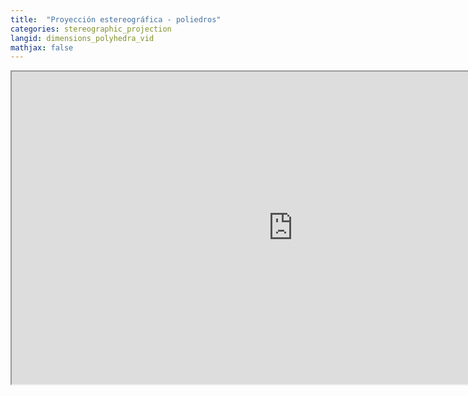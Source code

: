 ```yaml
---
title:  "Proyección estereográfica - poliedros"
categories: stereographic_projection
langid: dimensions_polyhedra_vid
mathjax: false
---
```


<iframe width="900" height="500"
	src="https://www.youtube.com/embed/6ijTDOKEhVQ?rel=0;&start=388;&end=618">
</iframe>

